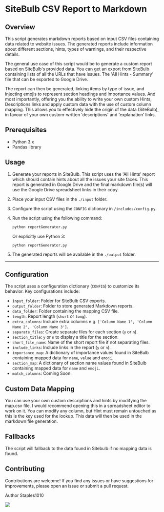 # SiteBulb CSV Report to Markdown

## Overview
This script generates markdown reports based on input CSV files containing data related to website issues. The generated reports include information about different sections, hints, types of warnings, and their respective details.

The general use case of this script would be to generate a custom report based on SiteBulb's provided data. You can get an export from SiteBulb containing lists of all the URLs that have issues. The 'All Hints - Summary' file that can be exported to Google Drive.

The report can then be generated, linking items by type of issue, and injecting emojis to represent section headings and importance values. And most importantly, offering you the ability to write your own custom Hints, Descriptions links and apply custom data with the use of custom column mapping. This allows you to effectively hide the origin of the data (SiteBulb), in favour of your own custom-written 'descriptions' and 'explanation' links.

## Prerequisites
- Python 3.x
- Pandas library

## Usage
1. Generate your reports in SiteBulb. This script uses the 'All Hints' report which should contain hints about all the issues your site faces. This report is generated in Google Drive and the final markdown file(s) will use the Google Drive spreadsheet links in their copy.
2. Place your input CSV files in the `./input` folder.
3. Configure the script using the `CONFIG` dictionary in `/includes/config.py`.
4. Run the script using the following command:
    ```bash
    python reportGenerator.py
    ```
    
    Or explicitly use Python 3:

    ```bash
    python reportGenerator.py
    ```
5. The generated reports will be available in the `./output` folder.

---

## Configuration
The script uses a configuration dictionary (`CONFIG`) to customize its behavior. Key configurations include:

- `input_folder`: Folder for SiteBulb CSV exports.
- `output_folder`: Folder to store generated Markdown reports.
- `data_folder`: Folder containing the mapping CSV file.
- `length`: Report length (`short` or `long`).
- `extra_columns`: Include extra columns e.g. `['Column Name 1', 'Column Name 2', 'Column Name 3']`.
- `separate_files`: Create separate files for each section (`y` or `n`).
- `section_title`: `y` or `n` to display a title for the section.
- `short_file_name`: Name of the short report file if not separating files.
- `include_links`: Include links in the report (`y` or `n`).
- `importance_map`: A dictionary of importance values found in SiteBulb containing mapped data for `name`, `value` and `emoji`.
- `section_map`: A dictionary of section name values found in SiteBulb containing mapped data for `name` and `emoji`.
- `match_columns`: Coming Soon.

## Custom Data Mapping
You can use your own custom descriptions and hints by modifying the map.csv file. I would recommend opening this in a spreadsheet editor to work on it.
You can modify any column, but Hint must remain untouched as this is the key used for the lookup. This data will then be used in the markdown file generation.

## Fallbacks
The script will fallback to the data found in Sitebulb if no mapping data is found.

## Contributing
Contributions are welcome! If you find any issues or have suggestions for improvements, please open an issue or submit a pull request.

Author Staples1010

<a href="https://www.buymeacoffee.com/Invulnerable.Orc"><img src="https://img.buymeacoffee.com/button-api/?text=Buy me a coffee&emoji=&slug=Invulnerable.Orc&button_colour=FFDD00&font_colour=000000&font_family=Cookie&outline_colour=000000&coffee_colour=ffffff" /></a>
